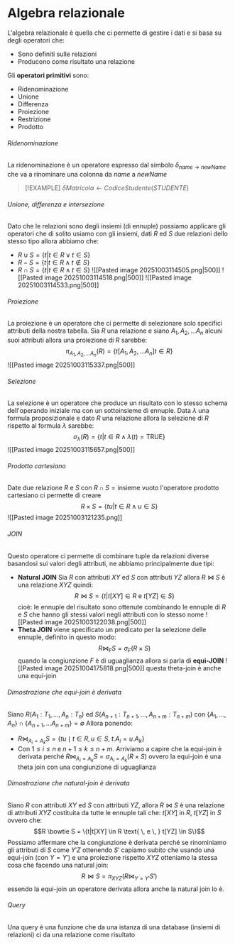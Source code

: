 # Algebra relazionale

L'algebra relazionale è quella che ci permette di gestire i dati e si basa su degli operatori che:
- Sono definiti sulle relazioni
- Producono come risultato una relazione

Gli **operatori primitivi** sono:
- Ridenominazione
- Unione
- Differenza
- Proiezione
- Restrizione
- Prodotto

###### Ridenominazione
La ridenominazione è un operatore espresso dal simbolo $\delta_{name\rightarrow newName}$  che va a rinominare una colonna da $name$ a $newName$

> [!EXAMPLE]
> $\delta Matricola \leftarrow CodiceStudente (STUDENTE)$ 

###### Unione, differenza e intersezione
Dato che le relazioni sono degli insiemi (di ennuple) possiamo applicare gli operatori che di solito usiamo con gli insiemi, dati $R$ ed $S$ due relazioni dello stesso tipo allora abbiamo che:
- $R \cup S = \{t | t \in R \vee t \in S\}$
- $R - S = \{t | t \in R \wedge t \notin S\}$
- $R \cap S = \{t | t \in R \wedge t \in S\}$
![[Pasted image 20251003114505.png|500]]
![[Pasted image 20251003114518.png|500]]
![[Pasted image 20251003114533.png|500]]
###### Proiezione
La proiezione è un operatore che ci permette di selezionare solo specifici attributi della nostra tabella. Sia $R$ una relazione e siano $A_1, A_2, ... A_n$ alcuni suoi attributi allora una proiezione di $R$ sarebbe:
$$\pi_{A_1, A_2, ... A_n}(R) = \{t[A_1, A_2, ... A_n]t \in R\}$$
![[Pasted image 20251003115337.png|500]]
###### Selezione
La selezione è un operatore che produce un risultato con lo stesso schema dell'operando iniziale ma con un sottoinsieme di ennuple. Data $\lambda$ una formula proposizionale e dato $R$ una relazione allora la selezione di $R$ rispetto al formula $\lambda$ sarebbe:
$$\sigma_\lambda(R) = \{t|t\in R ∧ \lambda(t) = \text{TRUE}\}$$
 ![[Pasted image 20251003115657.png|500]]
###### Prodotto cartesiano
Date due relazione $R$ e $S$ con $R ∩ S = \text{insieme vuoto}$ l'operatore prodotto cartesiano ci permette di creare $$R \times S = \{tu| t \in R ∧ u \in S\}$$
![[Pasted image 20251003121235.png]]
###### JOIN
Questo operatore ci permette di combinare tuple da relazioni diverse basandosi sui valori degli attributi, ne abbiamo principalmente due tipi:
- **Natural JOIN**
  Sia $R$ con attributi $XY$ ed $S$ con attributi $YZ$ allora $R⋈S$ è una relazione $XYZ$ quindi: $$R⋈S = \{t|t[XY] \in R \text{ e } t[YZ] \in S\}$$
  cioè: le ennuple del risultato sono ottenute combinando le ennuple di $R$ e $S$ che hanno gli stessi valori negli attributi con lo stesso nome
  ![[Pasted image 20251003122038.png|500]]
- **Theta JOIN**
  viene specificato un predicato per la selezione delle ennuple, definito in questo modo: $$R⋈_F S = \sigma_F(R\times S)$$ quando la congiunzione $F$ è di uguaglianza allora si parla di **equi-JOIN**
  ![[Pasted image 20251004175818.png|500]]
  questa theta-join è anche una equi-join

###### Dimostrazione che equi-join è derivata
Siano $R(A_1:T_1, \dots, A_n:T_n)$ ed $S(A_{n+1}:T_{n+1}, \dots, A_{n+m}:T_{n+m})$ con $\{A_1,\dots,A_n\}∩\{A_{n+1}, \dots A_{n+m}\} = ∅$ 
Allora ponendo:
- $R \bowtie_{A_i = A_k} S = \{ tu \mid t \in R, u \in S, \; t.A_i = u.A_k \}$
- $\text{Con } 1 \leq i \leq n \; \text{e} \; n+1 \leq k \leq n+m.$
Arriviamo a capire che la equi-join è derivata perché $R \bowtie_{A_i = A_k} S = \sigma_{A_i = A_k}(R \times S)$ ovvero la equi-join è una theta join con una congiunzione di uguaglianza

###### Dimostrazione che natural-join è derivata
Siano $R$ con attributi $XY$ ed $S$ con attributi $YZ$, allora $R \bowtie S$ è una relazione di attributi $XYZ$ costituita da tutte le ennuple tali che: $t[XY]$ in $R$, $t[YZ]$ in $S$ ovvero che: $$R \bowtie S = \{t|t[XY] \in R \text{ \, e \, } t[YZ] \in S\}$$ Possiamo affermare che la congiunzione è derivata perché se rinominiamo gli attributi di $S$ come $Y'Z$ ottenendo $S'$ capiamo subito che usando una equi-join (con $Y = Y'$) e una proiezione rispetto $XYZ$ otteniamo la stessa cosa che facendo una natural join: $$R \bowtie S = \pi_{XYZ}(R\bowtie_{Y=Y'}S')$$
essendo la equi-join un operatore derivata allora anche la natural join lo è.

###### Query
Una query è una funzione che da una istanza di una database (insiemi di relazioni) ci da una relazione come risultato